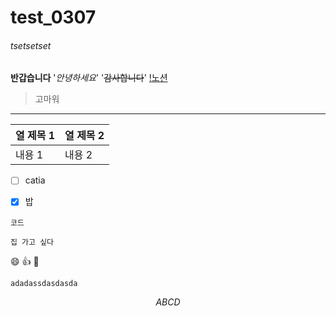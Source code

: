 # test_0307
###### tsetsetset
**반갑습니다**
'_안녕하세요_'
'~~감사합니다~~'
[!노션](https://www.notion.so/517d7c5a227841fab9ff31df3c7c4e04)
> 고마워
---
| 열 제목 1 | 열 제목 2 |
|-----------|-----------|
| 내용 1    | 내용 2    |
- [ ] catia
- [x] 밥


`코드`
```언어
집 가고 싶다
```
😄  👍 🚀
``` bash
adadassdasdasda
```
$$
ABCD
$$
